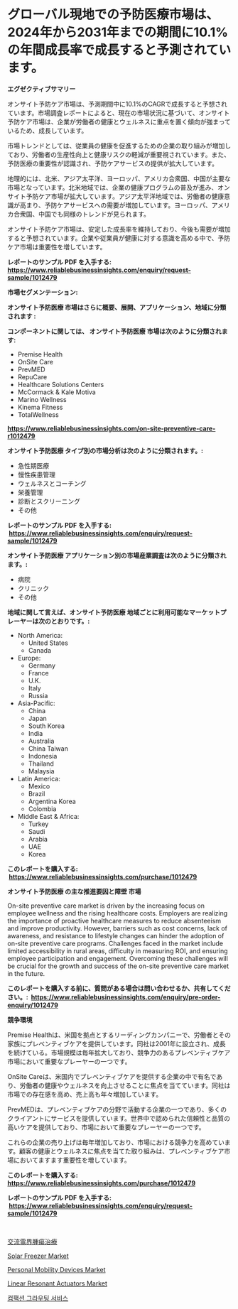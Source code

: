 <p><h1>グローバル現地での予防医療市場は、2024年から2031年までの期間に10.1%の年間成長率で成長すると予測されています。</h1></p><p><strong>エグゼクティブサマリー</strong></p>
<p><p>オンサイト予防ケア市場は、予測期間中に10.1%のCAGRで成長すると予想されています。市場調査レポートによると、現在の市場状況に基づいて、オンサイト予防ケア市場は、企業が労働者の健康とウェルネスに重点を置く傾向が強まっているため、成長しています。</p><p>市場トレンドとしては、従業員の健康を促進するための企業の取り組みが増加しており、労働者の生産性向上と健康リスクの軽減が重要視されています。また、予防医療の重要性が認識され、予防ケアサービスの提供が拡大しています。</p><p>地理的には、北米、アジア太平洋、ヨーロッパ、アメリカ合衆国、中国が主要な市場となっています。北米地域では、企業の健康プログラムの普及が進み、オンサイト予防ケア市場が拡大しています。アジア太平洋地域では、労働者の健康意識が高まり、予防ケアサービスへの需要が増加しています。ヨーロッパ、アメリカ合衆国、中国でも同様のトレンドが見られます。</p><p>オンサイト予防ケア市場は、安定した成長率を維持しており、今後も需要が増加すると予想されています。企業や従業員が健康に対する意識を高める中で、予防ケア市場は重要性を増しています。</p></p>
<p><strong>レポートのサンプル PDF を入手する: <a href="https://www.reliablebusinessinsights.com/enquiry/request-sample/1012479">https://www.reliablebusinessinsights.com/enquiry/request-sample/1012479</a></strong></p>
<p><strong>市場セグメンテーション:</strong></p>
<p><strong> オンサイト予防医療 市場はさらに概要、展開、アプリケーション、地域に分類されます :</strong></p>
<p><strong>コンポーネントに関しては、 オンサイト予防医療 市場は次のように分類されます: &nbsp;</strong></p>
<p><ul><li>Premise Health</li><li>OnSite Care</li><li>PrevMED</li><li>RepuCare</li><li>Healthcare Solutions Centers</li><li>McCormack & Kale Motiva</li><li>Marino Wellness</li><li>Kinema Fitness</li><li>TotalWellness</li></ul></p>
<p><strong><a href="https://www.reliablebusinessinsights.com/on-site-preventive-care-r1012479">https://www.reliablebusinessinsights.com/on-site-preventive-care-r1012479</a></strong></p>
<p><strong> オンサイト予防医療 タイプ別の市場分析は次のように分類されます。:</strong></p>
<p><ul><li>急性期医療</li><li>慢性疾患管理</li><li>ウェルネスとコーチング</li><li>栄養管理</li><li>診断とスクリーニング</li><li>その他</li></ul></p>
<p><strong>レポートのサンプル PDF を入手する: &nbsp;<a href="https://www.reliablebusinessinsights.com/enquiry/request-sample/1012479">https://www.reliablebusinessinsights.com/enquiry/request-sample/1012479</a></strong></p>
<p><strong> オンサイト予防医療 アプリケーション別の市場産業調査は次のように分類されます。:</strong></p>
<p><ul><li>病院</li><li>クリニック</li><li>その他</li></ul></p>
<p><strong>地域に関して言えば、オンサイト予防医療 地域ごとに利用可能なマーケットプレーヤーは次のとおりです。:</strong></p>
<p><ul>
    <li>
        North America:
        <ul>
            <li>United States</li>
            <li>Canada</li>
        </ul>
    </li>
    <li>
        Europe:
        <ul>
            <li>Germany</li>
            <li>France</li>
            <li>U.K.</li>
            <li>Italy</li>
            <li>Russia</li>
        </ul>
    </li>
    <li>
        Asia-Pacific:
        <ul>
            <li>China</li>
            <li>Japan</li>
            <li>South Korea</li>
            <li>India</li>
            <li>Australia</li>
            <li>China Taiwan</li>
            <li>Indonesia</li>
            <li>Thailand</li>
            <li>Malaysia</li>
        </ul>
    </li>
    <li>
        Latin America:
        <ul>
            <li>Mexico</li>
            <li>Brazil</li>
            <li>Argentina Korea</li>
            <li>Colombia</li>
        </ul>
    </li>
    <li>
        Middle East & Africa:
        <ul>
            <li>Turkey</li>
            <li>Saudi</li>
            <li>Arabia</li>
            <li>UAE</li>
            <li>Korea</li>
        </ul>
    </li>
    </ul></p>
<p><strong>このレポートを購入する: &nbsp;<a href="https://www.reliablebusinessinsights.com/purchase/1012479">https://www.reliablebusinessinsights.com/purchase/1012479</a></strong></p>
<p><strong>オンサイト予防医療 の主な推進要因と障壁 市場</strong></p>
<p><p>On-site preventive care market is driven by the increasing focus on employee wellness and the rising healthcare costs. Employers are realizing the importance of proactive healthcare measures to reduce absenteeism and improve productivity. However, barriers such as cost concerns, lack of awareness, and resistance to lifestyle changes can hinder the adoption of on-site preventive care programs. Challenges faced in the market include limited accessibility in rural areas, difficulty in measuring ROI, and ensuring employee participation and engagement. Overcoming these challenges will be crucial for the growth and success of the on-site preventive care market in the future.</p></p>
<p><strong>このレポートを購入する前に、質問がある場合は問い合わせるか、共有してください。:&nbsp; <a href="https://www.reliablebusinessinsights.com/enquiry/pre-order-enquiry/1012479">https://www.reliablebusinessinsights.com/enquiry/pre-order-enquiry/1012479</a></strong></p>
<p><strong>競争環境</strong></p>
<p><p>Premise Healthは、米国を拠点とするリーディングカンパニーで、労働者とその家族にプレベンティブケアを提供しています。同社は2001年に設立され、成長を続けている。市場規模は毎年拡大しており、競争力のあるプレベンティブケア市場において重要なプレーヤーの一つです。</p><p>OnSite Careは、米国内でプレベンティブケアを提供する企業の中で有名であり、労働者の健康やウェルネスを向上させることに焦点を当てています。同社は市場での存在感を高め、売上高も年々増加しています。</p><p>PrevMEDは、プレベンティブケアの分野で活動する企業の一つであり、多くのクライアントにサービスを提供しています。世界中で認められた信頼性と品質の高いケアを提供しており、市場において重要なプレーヤーの一つです。</p><p>これらの企業の売り上げは毎年増加しており、市場における競争力を高めています。顧客の健康とウェルネスに焦点を当てた取り組みは、プレベンティブケア市場においてますます重要性を増しています。</p></p>
<p><strong>このレポートを購入する: &nbsp; <a href="https://www.reliablebusinessinsights.com/purchase/1012479">https://www.reliablebusinessinsights.com/purchase/1012479</a></strong></p>
<p><strong>レポートのサンプル PDF を入手する: &nbsp;<a href="https://www.reliablebusinessinsights.com/enquiry/request-sample/1012479">https://www.reliablebusinessinsights.com/enquiry/request-sample/1012479</a></strong><strong></strong></p>
<p>&nbsp;</p>
<p><p><a href="https://github.com/TerrellConn/Market-Research-Report-List-1/blob/main/1247798121445.md">交流電界腫瘍治療</a></p><p><a href="https://issuu.com/reportprime-2/docs/solar-freezer-market-size-2030.pptx">Solar Freezer Market</a></p><p><a href="https://issuu.com/reportprime-2/docs/personal-mobility-devices-market-size-2030.pptx">Personal Mobility Devices Market</a></p><p><a href="https://github.com/YashRP12/Market-Research-Report-List-5/blob/main/linear-resonant-actuators-market.md">Linear Resonant Actuators Market</a></p><p><a href="https://github.com/PercyHagernes9778/Market-Research-Report-List-2/blob/main/6516378113411.md">컴팩션 그라우팅 서비스</a></p></p>